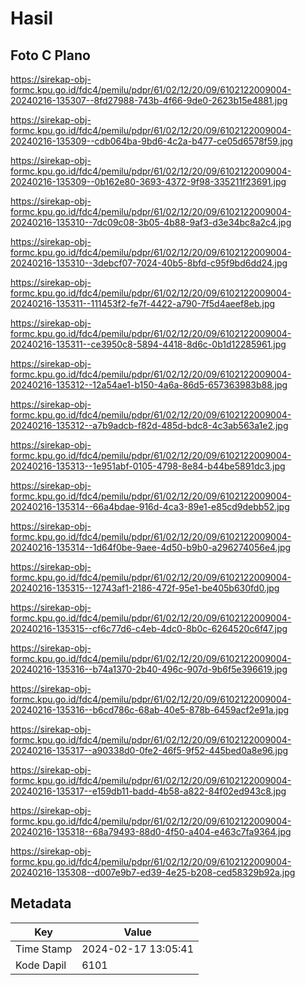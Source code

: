 # Hasil

## Foto C Plano

https://sirekap-obj-formc.kpu.go.id/fdc4/pemilu/pdpr/61/02/12/20/09/6102122009004-20240216-135307--8fd27988-743b-4f66-9de0-2623b15e4881.jpg

https://sirekap-obj-formc.kpu.go.id/fdc4/pemilu/pdpr/61/02/12/20/09/6102122009004-20240216-135309--cdb064ba-9bd6-4c2a-b477-ce05d6578f59.jpg

https://sirekap-obj-formc.kpu.go.id/fdc4/pemilu/pdpr/61/02/12/20/09/6102122009004-20240216-135309--0b162e80-3693-4372-9f98-335211f23691.jpg

https://sirekap-obj-formc.kpu.go.id/fdc4/pemilu/pdpr/61/02/12/20/09/6102122009004-20240216-135310--7dc09c08-3b05-4b88-9af3-d3e34bc8a2c4.jpg

https://sirekap-obj-formc.kpu.go.id/fdc4/pemilu/pdpr/61/02/12/20/09/6102122009004-20240216-135310--3debcf07-7024-40b5-8bfd-c95f9bd6dd24.jpg

https://sirekap-obj-formc.kpu.go.id/fdc4/pemilu/pdpr/61/02/12/20/09/6102122009004-20240216-135311--111453f2-fe7f-4422-a790-7f5d4aeef8eb.jpg

https://sirekap-obj-formc.kpu.go.id/fdc4/pemilu/pdpr/61/02/12/20/09/6102122009004-20240216-135311--ce3950c8-5894-4418-8d6c-0b1d12285961.jpg

https://sirekap-obj-formc.kpu.go.id/fdc4/pemilu/pdpr/61/02/12/20/09/6102122009004-20240216-135312--12a54ae1-b150-4a6a-86d5-657363983b88.jpg

https://sirekap-obj-formc.kpu.go.id/fdc4/pemilu/pdpr/61/02/12/20/09/6102122009004-20240216-135312--a7b9adcb-f82d-485d-bdc8-4c3ab563a1e2.jpg

https://sirekap-obj-formc.kpu.go.id/fdc4/pemilu/pdpr/61/02/12/20/09/6102122009004-20240216-135313--1e951abf-0105-4798-8e84-b44be5891dc3.jpg

https://sirekap-obj-formc.kpu.go.id/fdc4/pemilu/pdpr/61/02/12/20/09/6102122009004-20240216-135314--66a4bdae-916d-4ca3-89e1-e85cd9debb52.jpg

https://sirekap-obj-formc.kpu.go.id/fdc4/pemilu/pdpr/61/02/12/20/09/6102122009004-20240216-135314--1d64f0be-9aee-4d50-b9b0-a296274056e4.jpg

https://sirekap-obj-formc.kpu.go.id/fdc4/pemilu/pdpr/61/02/12/20/09/6102122009004-20240216-135315--12743af1-2186-472f-95e1-be405b630fd0.jpg

https://sirekap-obj-formc.kpu.go.id/fdc4/pemilu/pdpr/61/02/12/20/09/6102122009004-20240216-135315--cf6c77d6-c4eb-4dc0-8b0c-6264520c6f47.jpg

https://sirekap-obj-formc.kpu.go.id/fdc4/pemilu/pdpr/61/02/12/20/09/6102122009004-20240216-135316--b74a1370-2b40-496c-907d-9b6f5e396619.jpg

https://sirekap-obj-formc.kpu.go.id/fdc4/pemilu/pdpr/61/02/12/20/09/6102122009004-20240216-135316--b6cd786c-68ab-40e5-878b-6459acf2e91a.jpg

https://sirekap-obj-formc.kpu.go.id/fdc4/pemilu/pdpr/61/02/12/20/09/6102122009004-20240216-135317--a90338d0-0fe2-46f5-9f52-445bed0a8e96.jpg

https://sirekap-obj-formc.kpu.go.id/fdc4/pemilu/pdpr/61/02/12/20/09/6102122009004-20240216-135317--e159db11-badd-4b58-a822-84f02ed943c8.jpg

https://sirekap-obj-formc.kpu.go.id/fdc4/pemilu/pdpr/61/02/12/20/09/6102122009004-20240216-135318--68a79493-88d0-4f50-a404-e463c7fa9364.jpg

https://sirekap-obj-formc.kpu.go.id/fdc4/pemilu/pdpr/61/02/12/20/09/6102122009004-20240216-135308--d007e9b7-ed39-4e25-b208-ced58329b92a.jpg


## Metadata

| Key        | Value               |
| ---------- | ------------------- |
| Time Stamp | 2024-02-17 13:05:41 |
| Kode Dapil | 6101                |



